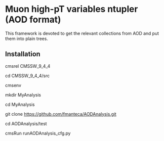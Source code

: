 # Muon high-pT variables ntupler (AOD format)

This framework is devoted to get the relevant collections from AOD and put them into plain trees.

## Installation

cmsrel CMSSW_9_4_4

cd CMSSW_9_4_4/src

cmsenv

mkdir MyAnalysis

cd MyAnalysis

git clone https://github.com/fmanteca/AODAnalysis.git

cd AODAnalysis/test

cmsRun runAODAnalysis_cfg.py


